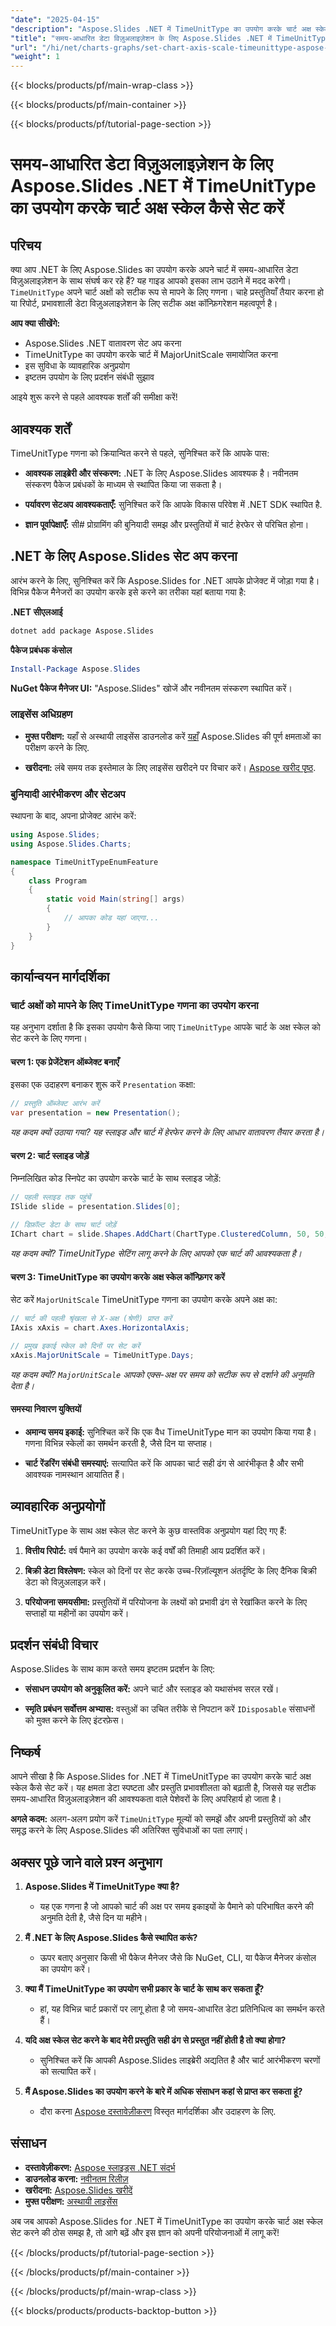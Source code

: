 ```yaml
---
"date": "2025-04-15"
"description": "Aspose.Slides .NET में TimeUnitType का उपयोग करके चार्ट अक्ष स्केल को प्रभावी ढंग से सेट करना सीखें। यह मार्गदर्शिका स्पष्ट डेटा विज़ुअलाइज़ेशन के लिए सेटअप, कार्यान्वयन और व्यावहारिक अनुप्रयोगों को कवर करती है।"
"title": "समय-आधारित डेटा विज़ुअलाइज़ेशन के लिए Aspose.Slides .NET में TimeUnitType का उपयोग करके चार्ट अक्ष स्केल कैसे सेट करें"
"url": "/hi/net/charts-graphs/set-chart-axis-scale-timeunittype-aspose-slides-net/"
"weight": 1
---
```


{{< blocks/products/pf/main-wrap-class >}}

{{< blocks/products/pf/main-container >}}

{{< blocks/products/pf/tutorial-page-section >}}
# समय-आधारित डेटा विज़ुअलाइज़ेशन के लिए Aspose.Slides .NET में TimeUnitType का उपयोग करके चार्ट अक्ष स्केल कैसे सेट करें

## परिचय

क्या आप .NET के लिए Aspose.Slides का उपयोग करके अपने चार्ट में समय-आधारित डेटा विज़ुअलाइज़ेशन के साथ संघर्ष कर रहे हैं? यह गाइड आपको इसका लाभ उठाने में मदद करेगी। `TimeUnitType` अपने चार्ट अक्षों को सटीक रूप से मापने के लिए गणना। चाहे प्रस्तुतियाँ तैयार करना हो या रिपोर्ट, प्रभावशाली डेटा विज़ुअलाइज़ेशन के लिए सटीक अक्ष कॉन्फ़िगरेशन महत्वपूर्ण है।

**आप क्या सीखेंगे:**
- Aspose.Slides .NET वातावरण सेट अप करना
- TimeUnitType का उपयोग करके चार्ट में MajorUnitScale समायोजित करना
- इस सुविधा के व्यावहारिक अनुप्रयोग
- इष्टतम उपयोग के लिए प्रदर्शन संबंधी सुझाव

आइये शुरू करने से पहले आवश्यक शर्तों की समीक्षा करें!

## आवश्यक शर्तें
TimeUnitType गणना को क्रियान्वित करने से पहले, सुनिश्चित करें कि आपके पास:

- **आवश्यक लाइब्रेरी और संस्करण:** .NET के लिए Aspose.Slides आवश्यक है। नवीनतम संस्करण पैकेज प्रबंधकों के माध्यम से स्थापित किया जा सकता है।
  
- **पर्यावरण सेटअप आवश्यकताएँ:** सुनिश्चित करें कि आपके विकास परिवेश में .NET SDK स्थापित है.
  
- **ज्ञान पूर्वापेक्षाएँ:** सी# प्रोग्रामिंग की बुनियादी समझ और प्रस्तुतियों में चार्ट हेरफेर से परिचित होना।

## .NET के लिए Aspose.Slides सेट अप करना
आरंभ करने के लिए, सुनिश्चित करें कि Aspose.Slides for .NET आपके प्रोजेक्ट में जोड़ा गया है। विभिन्न पैकेज मैनेजरों का उपयोग करके इसे करने का तरीका यहां बताया गया है:

**.NET सीएलआई**
```bash
dotnet add package Aspose.Slides
```

**पैकेज प्रबंधक कंसोल**
```powershell
Install-Package Aspose.Slides
```

**NuGet पैकेज मैनेजर UI:** "Aspose.Slides" खोजें और नवीनतम संस्करण स्थापित करें।

### लाइसेंस अधिग्रहण
- **मुफ्त परीक्षण:** यहाँ से अस्थायी लाइसेंस डाउनलोड करें [यहाँ](https://purchase.aspose.com/temporary-license/) Aspose.Slides की पूर्ण क्षमताओं का परीक्षण करने के लिए.
  
- **खरीदना:** लंबे समय तक इस्तेमाल के लिए लाइसेंस खरीदने पर विचार करें। [Aspose खरीद पृष्ठ](https://purchase.aspose.com/buy).

### बुनियादी आरंभीकरण और सेटअप
स्थापना के बाद, अपना प्रोजेक्ट आरंभ करें:
```csharp
using Aspose.Slides;
using Aspose.Slides.Charts;

namespace TimeUnitTypeEnumFeature
{
    class Program
    {
        static void Main(string[] args)
        {
            // आपका कोड यहां जाएगा...
        }
    }
}
```

## कार्यान्वयन मार्गदर्शिका
### चार्ट अक्षों को मापने के लिए TimeUnitType गणना का उपयोग करना
यह अनुभाग दर्शाता है कि इसका उपयोग कैसे किया जाए `TimeUnitType` आपके चार्ट के अक्ष स्केल को सेट करने के लिए गणना।

#### चरण 1: एक प्रेजेंटेशन ऑब्जेक्ट बनाएँ
इसका एक उदाहरण बनाकर शुरू करें `Presentation` कक्षा:
```csharp
// प्रस्तुति ऑब्जेक्ट आरंभ करें
var presentation = new Presentation();
```
*यह कदम क्यों उठाया गया? यह स्लाइड और चार्ट में हेरफेर करने के लिए आधार वातावरण तैयार करता है।*

#### चरण 2: चार्ट स्लाइड जोड़ें
निम्नलिखित कोड स्निपेट का उपयोग करके चार्ट के साथ स्लाइड जोड़ें:
```csharp
// पहली स्लाइड तक पहुंचें
ISlide slide = presentation.Slides[0];

// डिफ़ॉल्ट डेटा के साथ चार्ट जोड़ें
IChart chart = slide.Shapes.AddChart(ChartType.ClusteredColumn, 50, 50, 450, 300);
```
*यह कदम क्यों? TimeUnitType सेटिंग लागू करने के लिए आपको एक चार्ट की आवश्यकता है।*

#### चरण 3: TimeUnitType का उपयोग करके अक्ष स्केल कॉन्फ़िगर करें
सेट करें `MajorUnitScale` TimeUnitType गणना का उपयोग करके अपने अक्ष का:
```csharp
// चार्ट की पहली श्रृंखला से X-अक्ष (श्रेणी) प्राप्त करें
IAxis xAxis = chart.Axes.HorizontalAxis;

// प्रमुख इकाई स्केल को दिनों पर सेट करें
xAxis.MajorUnitScale = TimeUnitType.Days;
```
*यह कदम क्यों? `MajorUnitScale` आपको एक्स-अक्ष पर समय को सटीक रूप से दर्शाने की अनुमति देता है।*

#### समस्या निवारण युक्तियों
- **अमान्य समय इकाई:** सुनिश्चित करें कि एक वैध TimeUnitType मान का उपयोग किया गया है। गणना विभिन्न स्केलों का समर्थन करती है, जैसे दिन या सप्ताह।
  
- **चार्ट रेंडरिंग संबंधी समस्याएं:** सत्यापित करें कि आपका चार्ट सही ढंग से आरंभीकृत है और सभी आवश्यक नामस्थान आयातित हैं।

## व्यावहारिक अनुप्रयोगों
TimeUnitType के साथ अक्ष स्केल सेट करने के कुछ वास्तविक अनुप्रयोग यहां दिए गए हैं:
1. **वित्तीय रिपोर्ट:** वर्ष पैमाने का उपयोग करके कई वर्षों की तिमाही आय प्रदर्शित करें।
   
2. **बिक्री डेटा विश्लेषण:** स्केल को दिनों पर सेट करके उच्च-रिज़ॉल्यूशन अंतर्दृष्टि के लिए दैनिक बिक्री डेटा को विज़ुअलाइज़ करें।
  
3. **परियोजना समयसीमा:** प्रस्तुतियों में परियोजना के लक्ष्यों को प्रभावी ढंग से रेखांकित करने के लिए सप्ताहों या महीनों का उपयोग करें।

## प्रदर्शन संबंधी विचार
Aspose.Slides के साथ काम करते समय इष्टतम प्रदर्शन के लिए:
- **संसाधन उपयोग को अनुकूलित करें:** अपने चार्ट और स्लाइड को यथासंभव सरल रखें।
  
- **स्मृति प्रबंधन सर्वोत्तम अभ्यास:** वस्तुओं का उचित तरीके से निपटान करें `IDisposable` संसाधनों को मुक्त करने के लिए इंटरफ़ेस।

## निष्कर्ष
आपने सीखा है कि Aspose.Slides for .NET में TimeUnitType का उपयोग करके चार्ट अक्ष स्केल कैसे सेट करें। यह क्षमता डेटा स्पष्टता और प्रस्तुति प्रभावशीलता को बढ़ाती है, जिससे यह सटीक समय-आधारित विज़ुअलाइज़ेशन की आवश्यकता वाले पेशेवरों के लिए अपरिहार्य हो जाता है।

**अगले कदम:**
अलग-अलग प्रयोग करें `TimeUnitType` मूल्यों को समझें और अपनी प्रस्तुतियों को और समृद्ध करने के लिए Aspose.Slides की अतिरिक्त सुविधाओं का पता लगाएं।

## अक्सर पूछे जाने वाले प्रश्न अनुभाग
1. **Aspose.Slides में TimeUnitType क्या है?**
   - यह एक गणना है जो आपको चार्ट की अक्ष पर समय इकाइयों के पैमाने को परिभाषित करने की अनुमति देती है, जैसे दिन या महीने।
  
2. **मैं .NET के लिए Aspose.Slides कैसे स्थापित करूं?**
   - ऊपर बताए अनुसार किसी भी पैकेज मैनेजर जैसे कि NuGet, CLI, या पैकेज मैनेजर कंसोल का उपयोग करें।

3. **क्या मैं TimeUnitType का उपयोग सभी प्रकार के चार्ट के साथ कर सकता हूँ?**
   - हां, यह विभिन्न चार्ट प्रकारों पर लागू होता है जो समय-आधारित डेटा प्रतिनिधित्व का समर्थन करते हैं।
  
4. **यदि अक्ष स्केल सेट करने के बाद मेरी प्रस्तुति सही ढंग से प्रस्तुत नहीं होती है तो क्या होगा?**
   - सुनिश्चित करें कि आपकी Aspose.Slides लाइब्रेरी अद्यतित है और चार्ट आरंभीकरण चरणों को सत्यापित करें।

5. **मैं Aspose.Slides का उपयोग करने के बारे में अधिक संसाधन कहां से प्राप्त कर सकता हूं?**
   - दौरा करना [Aspose दस्तावेज़ीकरण](https://reference.aspose.com/slides/net/) विस्तृत मार्गदर्शिका और उदाहरण के लिए.

## संसाधन
- **दस्तावेज़ीकरण:** [Aspose स्लाइड्स .NET संदर्भ](https://reference.aspose.com/slides/net/)
- **डाउनलोड करना:** [नवीनतम रिलीज़](https://releases.aspose.com/slides/net/)
- **खरीदना:** [Aspose.Slides खरीदें](https://purchase.aspose.com/buy)
- **मुफ्त परीक्षण:** [अस्थायी लाइसेंस](https://purchase.aspose.com/temporary-license/) 

अब जब आपको Aspose.Slides for .NET में TimeUnitType का उपयोग करके चार्ट अक्ष स्केल सेट करने की ठोस समझ है, तो आगे बढ़ें और इस ज्ञान को अपनी परियोजनाओं में लागू करें!

{{< /blocks/products/pf/tutorial-page-section >}}

{{< /blocks/products/pf/main-container >}}

{{< /blocks/products/pf/main-wrap-class >}}

{{< blocks/products/products-backtop-button >}}